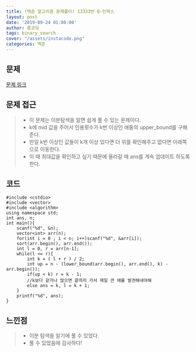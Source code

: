 ```yaml
---
title: (백준 알고리즘 문제풀이) 13333번 Q-인덱스
layout: post
date: '2019-09-24 01:00:00'
author: 줌코딩
tags: binary_search
cover: "/assets/instacode.png"
categories: 백준
---
```


## 문제

[문제 링크](https://www.acmicpc.net/problem/13333)

## 문제 접근

>* 이 문제는 이분탐색을 알면 쉽게 풀 수 있는 문제이다.
>* k에 mid 값을 주어서 인용횟수가 k번 이상인 애들의 upper_bound를 구해준다.
>* 만일 k번 이상인 값들이 k개 이상 있다면 더 위를 확인해주고 없다면 아래쪽으로 이동한다.
>* 이 때 최대값을 확인하고 싶기 때문에 올라갈 때 ans를 계속 업데이트 하도록 한다.

## 코드

    #include <cstdio>
    #include <vector>
    #include <algorithm>
    using namespace std;
    int ans, n; 
    int main(){
        scanf("%d", &n);
        vector<int> arr(n);
        for(int i = 0 ; i < n; i++)scanf("%d", &arr[i]);
        sort(arr.begin(), arr.end());
        int l = 0, r = arr[n-1];
        while(l <= r){
            int k = ( l + r ) / 2;
            int up = n - (lower_bound(arr.begin(), arr.end(), k) - arr.begin());
            if(up < k) r = k - 1;
            //k보다 같거나 많으면 끝까지 가서 제일 큰 애를 발견해내야해
            else ans = k, l = k + 1;
        }
        printf("%d", ans);
    }

## 느낀점

>* 이분 탐색을 알기에 풀 수 있었다.
>* 풀 수 있었음에 감사하다!
